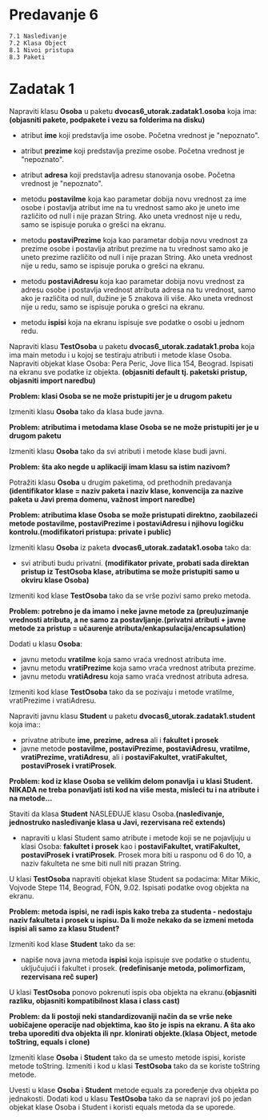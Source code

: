 # Predavanje 6

	7.1 Nasleđivanje
	7.2 Klasa Object
	8.1 Nivoi pristupa
	8.3 Paketi

# Zadatak 1

Napraviti klasu **Osoba** u paketu **dvocas6_utorak.zadatak1.osoba** koja ima:**(objasniti pakete, podpakete i vezu sa folderima na disku)**


- atribut **ime** koji predstavlja ime osobe. Početna vrednost je "nepoznato".
- atribut **prezime** koji predstavlja prezime osobe. Početna vrednost je "nepoznato".
- atribut **adresa** koji predstavlja adresu stanovanja osobe. Početna vrednost je "nepoznato".


- metodu **postaviIme** koja kao parametar dobija novu vrednost za ime osobe i postavlja atribut ime na tu vrednost samo ako je uneto ime različito od null i nije prazan String. Ako uneta vrednost nije u redu, samo se ispisuje poruka o grešci na ekranu.
- metodu **postaviPrezime** koja kao parametar dobija novu vrednost za prezime osobe i postavlja atribut prezime na tu vrednost samo ako je uneto prezime različito od null i nije prazan String. Ako uneta vrednost nije u redu, samo se ispisuje poruka o grešci na ekranu. 

- metodu **postaviAdresu** koja kao parametar dobija novu vrednost za adresu osobe i postavlja vrednost atributa adresa na tu vrednost, samo ako je različita od null, dužine je 5 znakova ili više. Ako uneta vrednost nije u redu, samo se ispisuje poruka o grešci na ekranu.  

- metodu **ispisi** koja na ekranu ispisuje sve podatke o osobi u jednom redu.


Napraviti klasu **TestOsoba** u paketu **dvocas6_utorak.zadatak1.proba** koja ima main metodu i u kojoj se testiraju atributi i metode klase Osoba. Napraviti objekat klase Osoba: Pera Peric, Jove Ilica 154, Beograd. Ispisati na ekranu sve podatke iz objekta. **(objasniti default tj. paketski pristup, objasniti import naredbu)**

**Problem: klasi Osoba se ne može pristupiti jer je u drugom paketu**

Izmeniti klasu **Osoba** tako da klasa bude javna.

**Problem: atributima i metodama klase Osoba se ne može pristupiti jer je u drugom paketu**

Izmeniti klasu **Osoba** tako da svi atributi i metode klase budi javni.

**Problem: šta ako negde u aplikaciji imam klasu sa istim nazivom?**

Potražiti klasu **Osoba** u drugim paketima, od prethodnih predavanja **(identifikator klase = naziv paketa i naziv klase, konvencija za nazive paketa u Javi prema domenu, važnost import naredbe)**


**Problem: atributima klase Osoba se može pristupati direktno, zaobilazeći metode postaviIme, postaviPrezime i postaviAdresu i njihovu logičku kontrolu.(modifikatori pristupa: private i public)**


Izmeniti klasu **Osoba** iz paketa **dvocas6_utorak.zadatak1.osoba** tako da:

- svi atributi budu privatni. **(modifikator private, probati sada direktan pristup iz TestOsoba klase, atributima se može pristupiti samo u okviru klase Osoba)** 


Izmeniti kod klase **TestOsoba** tako da se vrše pozivi samo preko metoda.


**Problem: potrebno je da imamo i neke javne metode za (preu)uzimanje vrednosti atributa, a ne samo za postavljanje.(privatni atributi + javne metode za pristup = učaurenje atributa/enkapsulacija/encapsulation)**


Dodati u klasu **Osoba**:

- javnu metodu **vratiIme** koja samo vraća vrednost atributa ime.
- javnu metodu **vratiPrezime** koja samo vraća vrednost atributa prezime.
- javnu metodu **vratiAdresu** koja samo vraća vrednost atributa adresa.

Izmeniti kod klase **TestOsoba** tako da se pozivaju i metode vratiIme, vratiPrezime i vratiAdresu.


Napraviti javnu klasu **Student** u paketu **dvocas6_utorak.zadatak1.student** koja ima::
- privatne atribute **ime, prezime, adresa** ali i **fakultet i prosek**
- javne metode **postaviIme, postaviPrezime, postaviAdresu, vratiIme, vratiPrezime, vratiAdresu**, ali i **postaviFakultet, vratiFakultet, postaviProsek i vratiProsek**.  

**Problem: kod iz klase Osoba se velikim delom ponavlja i u klasi Student. NIKADA ne treba ponavljati isti kod na više mesta, misleći tu i na atribute i na metode...**


Staviti da klasa **Student** NASLEĐUJE klasu Osoba.**(nasleđivanje, jednostruko nasleđivanje klasa u Javi, rezervisana reč extends)**

- napraviti u klasi Student samo atribute i metode koji se ne pojavljuju u klasi Osoba: **fakultet i prosek** kao i **postaviFakultet, vratiFakultet, postaviProsek i vratiProsek**. Prosek mora biti u rasponu od 6 do 10, a naziv fakulteta ne sme biti null niti prazan String.

U klasi **TestOsoba** napraviti objekat klase Student sa podacima: Mitar Mikic, Vojvode Stepe 114, Beograd, FON, 9.02. Ispisati podatke ovog objekta na ekranu.


**Problem: metoda ispisi, ne radi ispis kako treba za studenta - nedostaju naziv fakulteta i prosek u ispisu. Da li može nekako da se izmeni metoda ispisi ali samo za klasu Student?**


Izmeniti kod klase **Student** tako da se:


- napiše nova javna metoda **ispisi** koja ispisuje sve podatke o studentu, uključujući i fakultet i prosek. **(redefinisanje metoda, polimorfizam, rezervisana reč super)**

U klasi **TestOsoba** ponovo pokrenuti ispis oba objekta na ekranu.**(objasniti razliku, objasniti kompatibilnost klasa i class cast)**


**Problem: da li postoji neki standardizovaniji način da se vrše neke uobičajene operacije nad objektima, kao što je ispis na ekranu. A šta ako treba uporediti dva objekta ili npr. klonirati objekte.(klasa Object, metode toString, equals i clone)**

Izmeniti klase **Osoba** i **Student** tako da se umesto metode ispisi, koriste metode toString. Izmeniti i kod u klasi **TestOsoba** tako da se koriste toString metode.


Uvesti u klase **Osoba** i **Student** metode equals za poređenje dva objekta po jednakosti. Dodati kod u klasu **TestOsoba** tako da se napravi još po jedan objekat klase Osoba i Student i koristi equals metoda da se uporede.
